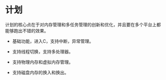 # 计划

计划的核心点在于对内存管理和多任务管理的创新和优化，并且要在多个平台上都能够跑出不错的效果。

* 基础功能，进入C，支持中断，异常管理。

* 支持线程切换，支持多处理器。

* 支持物理内存和虚拟内存管理。

* 支持磁盘内存的换入和换出。
